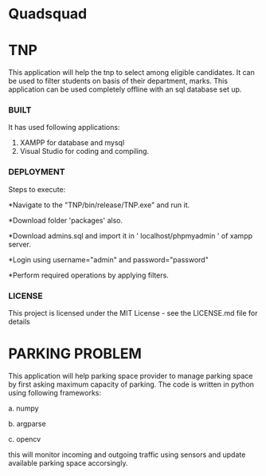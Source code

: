# Quadsquad
# TNP

This application will help the tnp to select among eligible candidates. It can be used to filter students on basis of their department, marks. This application can be used completely offline with an sql database set up. 

### BUILT

It has used following applications:

1. XAMPP for database and mysql
2. Visual Studio for coding and compiling.

### DEPLOYMENT 

Steps to execute:

*Navigate to the "TNP/bin/release/TNP.exe" and run it. 

*Download folder 'packages' also.

*Download admins.sql and import it in ' localhost/phpmyadmin ' of xampp server.

*Login using username="admin" and password="password"

*Perform required operations by applying filters.

### LICENSE

This project is licensed under the MIT License - see the LICENSE.md file for details


# PARKING PROBLEM

This application will help parking space provider to manage parking space by first asking maximum capacity of parking.
The code is written in python using following frameworks:

a. numpy

b. argparse

c. opencv

this will monitor incoming and outgoing traffic using sensors and update available parking space accorsingly.
